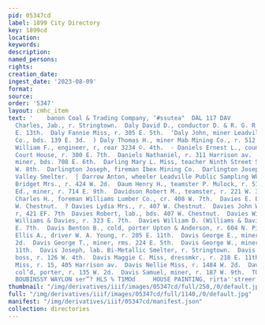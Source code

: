 ```yaml
---
pid: 05347cd
label: 1899 City Directory
key: 1899cd
location: 
keywords: 
description: 
named_persons: 
rights: 
creation_date: 
ingest_date: '2023-08-09'
format: 
source: 
order: '5347'
layout: cmhc_item
text: '    banon Coal & Trading Company, ‘#ssutea"  DAL 117 DAV                       aly
  Charles, Jab., r. Stringtown.  Daly David D., conductor D. & R. G. R. R., r. 113
  E. 13th.  Daly Fannie Miss, r. 305 E. 5th.  ‘Daly John, miner Leadville Home Mining
  Co., bds. 139 E. 3d.  ) Daly Thomas H., miner Mab Mining Co., r. 512 E. 4th.  Daly
  William F., engineer, r, rear 3234 ©. 4th.  - Daniels Ernest L., county sheriff,
  Court House, r. 300 E. 7th.  Daniels Nathaniel, r. 311 Harrison av.  Darby Barney,
  miner, bds. 708 E. 6th.  Darling Mary L. Miss, teacher Ninth Street School, r. 123
  W. 8th.  Darlington Joseph, fireman Ibex Mining Co.  Darlington Joseph, wks. Arkansas
  Valley Smelter.  | Darrow Anton, wheeler Leadville Public Sampling Wks.  Darwian
  Bridget Mrs., r. 424 W. 2d.  Daum Henry H., teamster P. Mulock, r. 511 E. 13th.  Davey
  Ed., miner, r. 714 E. 9th.  Davidson Robert M., teamster, r. 221 W. 3d.  Davies
  Charles H., foreman Williams Lumber Co., cr. 408 W. 7th.  Davies E. Earl, r. 407
  W. Chestnut.  ? Davies Lydia Mrs., r. 407 W. Chestnut.  Davies John W., blksmith
  r, 421 EF. 7th  Davies Robert, lab., bds. 407 W. Chestnut.  Davies William H., elk.
  Williams & Davies, r. 323 E. 7th.  Davies William D. (Williams & Davies), r. 323
  E. 7th.  Davis Benton B., cold, porter Upton & Anderson, r. 604 N. Pine.  Davis
  Ellis A., driver W. A. Young, r. 205 E. 11th.  Davis George E., miner, r. 392 E.
  2d.  Davis George T., miner, rms. 224 E. 5th.  Davis George W., miner, r. 4224 E.
  11th.  Davis Joseph, lab. Bi-Metallic Smelter, r. Stringtown.  Davis Lee, shift
  boss, r. 126 W. 4th.  Davis Maggie C. Miss, dressmkr., r. 218 E. 11th.  Davis Mary
  Miss, r. 15, 405 Harrison av.  Davis Nellie Miss, r. 1484 W. 2d.  Davis Richard,
  col’d, porter, r. 135 W. 2d.  Davis Samuel, miner, r. 187 W. 9th.  TOW meses     '')
  BOUBINSSY WAYLON ser”? HLS % T1MOd     HOUSE PAINTING, rirta''streer J, J, QUINN '
thumbnail: "/img/derivatives/iiif/images/05347cd/full/250,/0/default.jpg"
full: "/img/derivatives/iiif/images/05347cd/full/1140,/0/default.jpg"
manifest: "/img/derivatives/iiif/05347cd/manifest.json"
collection: directories
---
```

